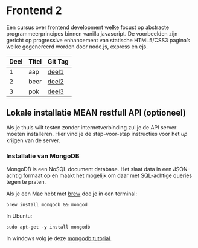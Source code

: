 # Frontend 2
Een cursus over frontend development welke focust op abstracte programmeerprincipes binnen vanilla javascript. De voorbeelden zijn gericht op progressive enhancement van statische HTML5/CSS3 pagina’s welke gegenereerd worden door node.js, express en ejs.


| Deel | Titel | Git Tag   |
|:-----|:------|:----------|
| 1    | aap   | [deel1]() |
| 2    | beer  | [deel2]() |
| 3    | pok   | [deel3]() |


## Lokale installatie MEAN restfull API (optioneel)
Als je thuis wilt testen zonder internetverbinding zul je de API server moeten installeren. Hier vind je de stap-voor-stap instructies voor het _up_ krijgen van de server.



### Installatie van MongoDB
MongoDB is een NoSQL document database. Het slaat data in een JSON-achtig formaat op en maakt het mogelijk om daar met SQL-achtige queries tegen te praten.

Als je een Mac hebt met [brew][ff8f5748] doe je in een terminal:

  [ff8f5748]: http://brew.sh/ "brew"

```
brew install mongodb && mongod
```

In Ubuntu:

```
sudo apt-get -y install mongodb
```

In windows volg je deze [mongodb tutorial][2d445663].

  [2d445663]: https://docs.mongodb.com/manual/tutorial/install-mongodb-on-windows/ "Installing mongodb on windows"
